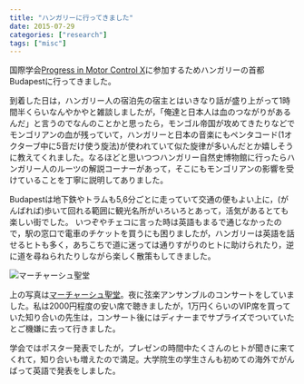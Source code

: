 ```yaml
---
title: "ハンガリーに行ってきました"
date: 2015-07-29
categories: ["research"]
tags: ["misc"]
---
```


国際学会[Progress in Motor Control X](http://www.pmc2015.org/)に参加するためハンガリーの首都Budapestに行ってきました。

到着した日は，ハンガリー人の宿泊先の宿主とはいきなり話が盛り上がって1時間半くらいなんやかやと雑談しましたが，「俺達と日本人は血のつながりがあるんだ」と言うのでなんのことかと思ったら，モンゴル帝国が攻めてきたりなどでモンゴリアンの血が残っていて，ハンガリーと日本の音楽にもペンタコード(1オクターブ中に5音だけ使う旋法)が使われていて似た旋律が多いんだとか嬉しそうに教えてくれました。なるほどと思いつつハンガリー自然史博物館に行ったらハンガリー人のルーツの解説コーナーがあって，そこにもモンゴリアンの影響を受けていることを丁寧に説明してありました。

Budapestは地下鉄やトラムも5,6分ごとに走っていて交通の便もよい上に，(がんばれば)歩いて回れる範囲に観光名所がいろいろとあって，活気があるとても楽しい街でした。
いつぞやチェコに言った時は英語もまるで通じなかったので，駅の窓口で電車のチケットを買うにも困りましたが，ハンガリーは英語を話せるヒトも多く，あちこちで道に迷っては通りすがりのヒトに助けられたり，逆に道を尋ねられたりしながら楽しく散策もしてきました。

![マーチャーシュ聖堂](DSC06474.jpg)

上の写真は[マーチャーシュ聖堂](https://ja.wikipedia.org/wiki/%E3%83%9E%E3%83%BC%E3%83%81%E3%83%A3%E3%83%BC%E3%82%B7%E3%83%A5%E8%81%96%E5%A0%82)。夜に弦楽アンサンブルのコンサートをしていました。私は2000円程度の安い席で聴きましたが，1万円くらいのVIP席を買っていた知り合いの先生は，コンサート後にはディナーまでサプライズでついていたとご機嫌に去って行きました。

学会ではポスター発表でしたが，プレゼンの時間中たくさんのヒトが聞きに来てくれて，知り合いも増えたので満足。大学院生の学生さんも初めての海外でがんばって英語で発表をしました。
